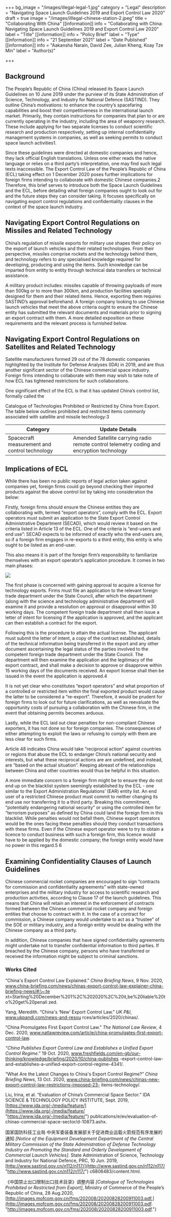 +++
bg_image = "/images/illegal-legal-1.jpg"
category = "Legal"
description = "Navigating Space Launch Guidelines 2019 and Export Control Law 2020"
draft = true
image = "/images/illlegal-chinese-station-2.jpeg"
title = "Collaborating With China"
[[information]]
info = "Collaborating with China: Navigating Space Launch Guidelines 2019 and Export Control Law 2020"
label = "Title"
[[information]]
info = "Policy Brief"
label = "Type"
[[information]]
info = "21 September 2021"
label = "Date Published"
[[information]]
info = "Aakansha Narain, David Zee, Julian Kheng, Koay Tze Min"
label = "Author(s)"

+++
## Background

The People’s Republic of China (China) released its Space Launch Guidelines on 10 June 2019 under the purview of its State Administration of Science, Technology, and Industry for National Defence (SASTIND). They outline China’s motivations: to enhance the country’s spacefaring capabilities and boost their competitiveness in the international launch market. Primarily, they contain instructions for companies that plan to or are currently operating in the industry, including the area of weaponry research. These include applying for two separate licenses to conduct scientific research and production respectively, setting up internal confidentiality management systems in companies, as well as seeking permits to conduct space launch activities1.

Since these guidelines were directed at domestic companies and hence, they lack official English translations. Unless one either reads the native language or relies on a third party’s interpretation, one may find such legal texts inaccessible. The Export Control Law of the People’s Republic of China (ECL) taking effect on 1 December 2020 poses further implications for foreign firms intending to collaborate with domestic Chinese companies.2 Therefore, this brief serves to introduce both the Space Launch Guidelines and the ECL, before detailing what foreign companies ought to look out for and the future steps they can consider taking. It focuses specifically on navigating export control regulations and confidentiality clauses in the context of the space launch industry.

## Navigating Export Control Regulations on Missiles and Related Technology

China’s regulation of missile exports for military use shapes their policy on the export of launch vehicles and their related technologies. From their perspective, missiles comprise rockets and the technology behind them, and technology refers to any specialised knowledge required for developing, producing and using the items. Such knowledge can be imparted from entity to entity through technical data transfers or technical assistance.

A military product includes: missiles capable of throwing payloads of more than 500kg or to more than 300km, and production facilities specially designed for them and their related items. Hence, exporting them requires SASTIND’s approval beforehand. A foreign company looking to use Chinese launch vehicles that meet the above criteria ought to ensure the Chinese entity has submitted the relevant documents and materials prior to signing an export contract with them. A more detailed exposition on these requirements and the relevant process is furnished below.

## Navigating Export Control Regulations on Satellites and Related Technology

Satellite manufacturers formed 29 out of the 78 domestic companies highlighted by the Institute for Defense Analyses (IDA) in 2019, and are thus another significant sector of the Chinese commercial space industry. Foreign firms intending to collaborate with them may wish to take note of how ECL has tightened restrictions for such collaborations.

One significant effect of the ECL is that it has updated China’s control list, formally called the

Catalogue of Technologies Prohibited or Restricted by China from Export. The table below outlines prohibited and restricted items commonly associated with satellite and missile technology:3

| Category | Update Details |
| --- | --- |
| Spacecraft measurement and control technology | Amended Satellite carrying radio remote control telemetry coding and encryption technology |

## Implications of ECL

While there has been no public reports of legal action taken against companies yet, foreign firms could go beyond checking their imported products against the above control list by taking into consideration the below:

Firstly, foreign firms should ensure the Chinese entities they are collaborating with, termed “export operators”, comply with the ECL. Export operators must submit an application to the State Export Control Administrative Department (SECAD), which would review it based on the criteria listed in Article 13 of the ECL. One of the criteria is “end-users and end use”: SECAD expects to be informed of exactly who the end-users are, so if a foreign firm engages in re-exports to a third entity, this entity is who ought to be listed as an end-user.

This also means it is part of the foreign firm’s responsibility to familiarize themselves with an export operator’s application procedure. It comes in two main phases:

![](/images/brief-flowchart.png)

The first phase is concerned with gaining approval to acquire a license for technology exports. Firms must file an application to the relevant foreign trade department under the State Council, after which the department (along with the science and technology administrative department) will examine it and provide a resolution on approval or disapproval within 30 working days. The competent foreign trade department shall then issue a letter of intent for licensing if the application is approved, and the applicant can then establish a contract for the export.

Following this is the procedure to attain the actual license. The applicant must submit the letter of intent, a copy of the contract established, details of the technical information being transferred in the export and any other document ascertaining the legal status of the parties involved to the competent foreign trade department under the State Council. The department will then examine the application and the legitimacy of the export contract, and shall make a decision to approve or disapprove within 15 working days of the documents received. An export license shall then be issued in the event the application is approved.4

It is not yet clear who constitutes “export operators” and what proportion of a controlled or restricted item within the final exported product would cause the latter to be considered a “re-export”. Therefore, it would be prudent for foreign firms to look out for future clarifications, as well as reevaluate the opportunity costs of pursuing a collaboration with the Chinese firm, in the event that obtaining permits becomes arduous.

Lastly, while the ECL laid out clear penalties for non-compliant Chinese exporters, it has not done so for foreign companies. The consequences of either attempting to exploit the laws or refusing to comply with them are less clear for such firms.

Article 48 indicates China would take “reciprocal action” against countries or regions that abuse the ECL to endanger China’s national security and interests, but what these reciprocal actions are are undefined, and instead, are “based on the actual situation”. Keeping abreast of the relationships between China and other countries would thus be helpful in this situation.

A more immediate concern to a foreign firm might be to ensure they do not end up on the blacklist system seemingly established by the ECL - one similar to the Export Administration Regulations’ (EAR) entity list. An end user of a restricted Chinese product must commit to neither changing its end use nor transferring it to a third party. Breaking this commitment, “potentially endangering national security” or using the controlled item for “terrorism purposes” as defined by China could land the foreign firm in this blacklist. While penalties would not befall them, Chinese export operators would be the ones facing these penalties should they conduct transactions with these firms. Even if the Chinese export operator were to try to obtain a licence to conduct business with such a foreign firm, this licence would have to be applied by the domestic company; the foreign entity would have no power in this regard.5 6

## Examining Confidentiality Clauses of Launch Guidelines

Chinese commercial rocket companies are encouraged to sign “contracts for commission and confidentiality agreements” with state-owned enterprises and the military industry for access to scientific research and production activities, according to Clause 17 of the launch guidelines. This means that China will retain an interest in the enforcement of contracts formed between the Chinese commercial rocket company and foreign entities that choose to contract with it. In the case of a contract for commission, a Chinese company would undertake to act as a “trustee” of the SOE or military industry, and a foreign entity would be dealing with the Chinese company as a third party.

In addition, Chinese companies that have signed confidentiality agreements might undertake not to transfer confidential information to third parties. If breached by the Chinese company, persons who have transferred or received the information might be subject to criminal sanctions.

### Works Cited

“China's Export Control Law Explained.” _China Briefing News_, 9 Nov. 2020, www.china-briefing.com/news/chinas-export-control-law-explainer-china-briefing-news/#:\~:te xt=Starting%20December%201%2C%202020%2C%20it,be%20liable%20to%20get%20penali zed.

Yang, Meredith. “China's ‘New’ Export Control Law.” _UK P&I_, www.ukpandi.com/news-and-resou rces/articles/2020/chinas/.

“China Promulgates First Export Control Law.” _The National Law Review_, 4 Dec. 2020, www.natlawreview.com/article/china-promulgates-first-export-control-law.

_“China Publishes Export Control Law and Establishes a Unified Export Control Regime_.” 19 Oct. 2020, www.freshfields.com/en-gb/our-thinking/knowledge/briefing/2020/10/china-publishes -export-control-law-and-establishes-a-unified-export-control-regime-4341/.

“What Are the Latest Changes to China's Export Control Regime?” _China Briefing News_, 13 Oct. 2020, www.china-briefing.com/news/chinas-new-export-control-law-restrictions-imposed-23- items-technology/.

Liu, Irina, et al. “Evaluation of China’s Commercial Space Sector.” IDA SCIENCE & TECHNOLOGY POLICY INSTITUTE, Sept. 2019, [https://www.ida.org/-/media/feature/](https://www.ida.org/-/media/feature/ "https://www.ida.org/-/media/feature/") publications/e/ev/evaluation-of-chinas-commercial-space-sector/d-10873.ashx.

国家国防科技工业局 中央军委装备发展部关于促进商业运载火箭规范有序发展的通知 _\[Notice of the Equipment Development Department of the Central Military Commission of the State Administration of Defense Technology Industry on Promoting the Standard and Orderly Development of Commercial Launch Vehicles\]_. State Administration of Science, Technology and Industry for National Defence, PRC, 10 Jun. 2019, [http://www.sastind.gov.cn/n112/n117/](http://www.sastind.gov.cn/n112/n117/ "http://www.sastind.gov.cn/n112/n117/") c6806483/content.html.

《中国禁止出口限制出口技术目录》调整内容 _\[Catalogue of Technologies Prohibited or Restricted from Export\]_, Ministry of Commerce of the People’s Republic of China, 28 Aug.2020,[http://images.mofcom.gov.cn/fms/202008/20200828200911003.pdf.](http://images.mofcom.gov.cn/fms/202008/20200828200911003.pdf. "http://images.mofcom.gov.cn/fms/202008/20200828200911003.pdf.")